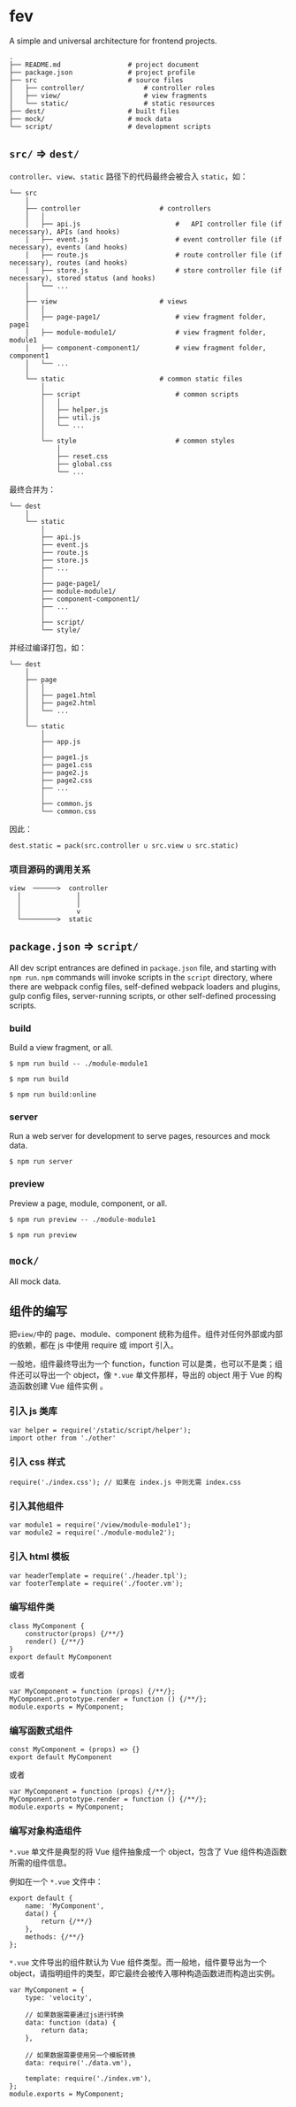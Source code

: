 # fev

A simple and universal architecture for frontend projects.

    .
    ├── README.md                 # project document
    ├── package.json              # project profile
    ├── src                       # source files
    │   ├── controller/               # controller roles
    │   ├── view/                     # view fragments
    │   └── static/                   # static resources
    ├── dest/                     # built files
    ├── mock/                     # mock data
    └── script/                   # development scripts


## `src/` => `dest/`

`controller`、`view`、`static` 路径下的代码最终会被合入 `static`，如：

    └── src
        │
        ├── controller                    # controllers
        │   │
        │   ├── api.js                        #   API controller file (if necessary), APIs (and hooks)
        │   ├── event.js                      # event controller file (if necessary), events (and hooks)
        │   ├── route.js                      # route controller file (if necessary), routes (and hooks)
        │   ├── store.js                      # store controller file (if necessary), stored status (and hooks)
        │   └── ...
        │
        ├── view                          # views
        │   │
        │   ├── page-page1/                   # view fragment folder, page1
        │   ├── module-module1/               # view fragment folder, module1
        │   ├── component-component1/         # view fragment folder, component1
        │   └── ...
        │
        └── static                        # common static files
            │
            ├── script                        # common scripts
            │   │
            │   ├── helper.js
            │   ├── util.js
            │   └── ...
            │
            └── style                         # common styles
                │
                ├── reset.css
                ├── global.css
                └── ...

最终合并为：

    └── dest
        │
        └── static
            │
            ├── api.js
            ├── event.js
            ├── route.js
            ├── store.js
            ├── ...
            │
            ├── page-page1/
            ├── module-module1/
            ├── component-component1/
            ├── ...
            │
            ├── script/
            └── style/

并经过编译打包，如：

    └── dest
        │
        ├── page
        │   │
        │   ├── page1.html
        │   ├── page2.html
        │   └── ...
        │
        └── static
            │
            ├── app.js
            │
            ├── page1.js
            ├── page1.css
            ├── page2.js
            ├── page2.css
            ├── ...
            │
            ├── common.js
            └── common.css

因此：

    dest.static = pack(src.controller ∪ src.view ∪ src.static)

### 项目源码的调用关系

    view  ──────>  controller
      │              │
      │              │
      │              v
      └─────────>  static


## `package.json` => `script/`

All dev script entrances are defined in `package.json` file, and starting with `npm run`. `npm` commands will invoke
scripts in the `script` directory, where there are webpack config files, self-defined webpack loaders and plugins,
gulp config files, server-running scripts, or other self-defined processing scripts.

### build

Build a view fragment, or all.

`$ npm run build -- ./module-module1`

`$ npm run build`

`$ npm run build:online`

### server

Run a web server for development to serve pages, resources and mock data.

`$ npm run server`

### preview

Preview a page, module, component, or all.

`$ npm run preview -- ./module-module1`

`$ npm run preview`


## `mock/`

All mock data.


## 组件的编写

把`view/`中的 page、module、component 统称为组件。组件对任何外部或内部的依赖，都在 js 中使用 require 或 import 引入。

一般地，组件最终导出为一个 function，function 可以是类，也可以不是类；组件还可以导出一个 object，像 `*.vue` 单文件那样，导出的 object 用于 Vue 的构造函数创建 Vue 组件实例 。

### 引入 js 类库

    var helper = require('/static/script/helper');
    import other from './other'

### 引入 css 样式

    require('./index.css'); // 如果在 index.js 中则无需 index.css

### 引入其他组件

    var module1 = require('/view/module-module1');
    var module2 = require('./module-module2');

### 引入 html 模板

    var headerTemplate = require('./header.tpl');
    var footerTemplate = require('./footer.vm');

### 编写组件类

    class MyComponent {
        constructor(props) {/**/}
        render() {/**/}
    }
    export default MyComponent

或者

    var MyComponent = function (props) {/**/};
    MyComponent.prototype.render = function () {/**/};
    module.exports = MyComponent;

### 编写函数式组件

    const MyComponent = (props) => {}
    export default MyComponent

或者

    var MyComponent = function (props) {/**/};
    MyComponent.prototype.render = function () {/**/};
    module.exports = MyComponent;

### 编写对象构造组件

`*.vue` 单文件是典型的将 Vue 组件抽象成一个 object，包含了 Vue 组件构造函数所需的组件信息。

例如在一个 `*.vue` 文件中：

    export default {
        name: 'MyComponent',
        data() {
            return {/**/}
        },
        methods: {/**/}
    };
    
`*.vue` 文件导出的组件默认为 Vue 组件类型。而一般地，组件要导出为一个 object，请指明组件的类型，即它最终会被传入哪种构造函数进而构造出实例。

    var MyComponent = {
        type: 'velocity',
        
        // 如果数据需要通过js进行转换
        data: function (data) {
            return data;
        },
        
        // 如果数据需要使用另一个模板转换
        data: require('./data.vm'),
        
        template: require('./index.vm'),
    };
    module.exports = MyComponent;

